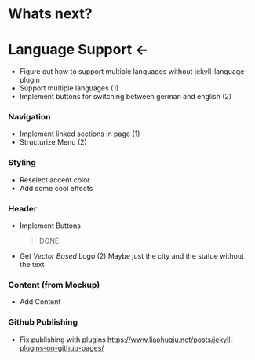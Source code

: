 # Whats next?

# Language Support <-
* Figure out how to support multiple languages without jekyll-language-plugin
* Support multiple languages (1)
* Implement buttons for switching between german and english  (2)

### Navigation
* Implement linked sections in page (1)
* Structurize Menu (2)

### Styling
* Reselect accent color
* Add some cool effects

### Header
* Implement Buttons 
    > DONE
* Get _Vector Based_ Logo (2)
  Maybe just the city and the statue without the text
  

### Content (from Mockup)
* Add Content

### Github Publishing
* Fix publishing with plugins
https://www.liaohuqiu.net/posts/jekyll-plugins-on-github-pages/
